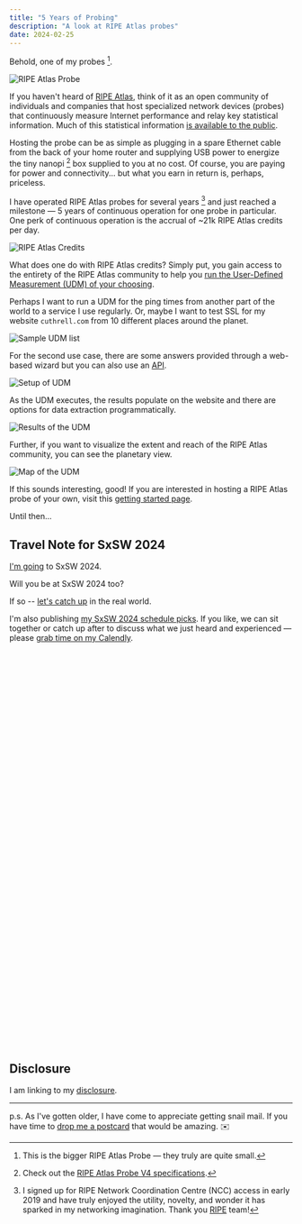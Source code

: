```yaml
---
title: "5 Years of Probing"
description: "A look at RIPE Atlas probes"
date: 2024-02-25
---
```


Behold, one of my probes [^ripe].

[^ripe]: This is the bigger RIPE Atlas Probe — they truly are quite small.

![RIPE Atlas Probe](/assets/images/screenshots/2024-02-25-19-04-32.png)

If you haven't heard of [RIPE Atlas](https://atlas.ripe.net/docs/faq/general.html#what-is-ripe-atlas), think of it as an open community of individuals and companies that host specialized network devices (probes) that continuously measure Internet performance and relay key statistical information. Much of this statistical information [is available to the public](https://labs.ripe.net/author/becha/proposing-making-ripe-atlas-data-more-public/).

Hosting the probe can be as simple as plugging in a spare Ethernet cable from the back of your home router and supplying USB power to energize the tiny nanopi [^nanopi] box supplied to you at no cost. Of course, you are paying for power and connectivity... but what you earn in return is, perhaps, priceless.

[^nanopi]: Check out the <a href='https://atlas.ripe.net/docs/probe-v4/'>RIPE Atlas Probe V4 specifications</a>.

I have operated RIPE Atlas probes for several years [^probe] and just reached a milestone — 5 years of continuous operation for one probe in particular. One perk of continuous operation is the accrual of ~21k RIPE Atlas credits per day.

[^probe]: I signed up for RIPE Network Coordination Centre (NCC) access in early 2019 and have truly enjoyed the utility, novelty, and wonder it has sparked in my networking imagination. Thank you <a href='https://www.ripe.net/about-us/'>RIPE</a> team!

![RIPE Atlas Credits](/assets/images/screenshots/2024-02-25-15-32-21.png)

What does one do with RIPE Atlas credits? Simply put, you gain access to the entirety of the RIPE Atlas community to help you [run the User-Defined Measurement (UDM) of your choosing](https://atlas.ripe.net/docs/getting-started/user-defined-measurements.html#measurements).

Perhaps I want to run a UDM for the ping times from another part of the world to a service I use regularly. Or, maybe I want to test SSL for my website ```cuthrell.com``` from 10 different places around the planet.

![Sample UDM list](/assets/images/screenshots/2024-02-25-18-35-15.png)

For the second use case, there are some answers provided through a web-based wizard but you can also use an [API](https://atlas.ripe.net/docs/apis/rest-api-manual/).

![Setup of UDM](/assets/images/screenshots/2024-02-25-18-40-10.png)

As the UDM executes, the results populate on the website and there are options for data extraction programmatically.

![Results of the UDM](/assets/images/screenshots/2024-02-25-18-39-31.png)

Further, if you want to visualize the extent and reach of the RIPE Atlas community, you can see the planetary view.

![Map of the UDM](/assets/images/screenshots/2024-02-25-18-38-34.png)

If this sounds interesting, good! If you are interested in hosting a RIPE Atlas probe of your own, visit this [getting started page](https://atlas.ripe.net/getting-started).

Until then...

## Travel Note for SxSW 2024

[I'm going](/archive/south-by-southwest-bound-and-down/) to SxSW 2024.

Will you be at SxSW 2024 too?

If so -- [let's catch up](https://jaycuthrell.com/contact) in the real world.

I'm also publishing [my SxSW 2024 schedule picks](https://schedule.sxsw.com/favorite/user/985f8ae425a0ca54469639ae92234564491ace14). If you like, we can sit together or catch up after to discuss what we just heard and experienced — please [grab time on my Calendly](https://calendly.com/jaycuthrell/call?month=2024-03).

<!-- Calendly inline widget begin -->
<div class="calendly-inline-widget" data-url="https://calendly.com/jaycuthrell/call?hide_event_type_details=1&hide_gdpr_banner=1" style="min-width:320px;height:700px;"></div>
<script type="text/javascript" src="https://assets.calendly.com/assets/external/widget.js" async></script>
<!-- Calendly inline widget end -->

## Disclosure

I am linking to my [disclosure](https://jaycuthrell.com/disclosure/).

***

p.s. As I've gotten older, I have come to appreciate getting snail mail. If you have time to [drop me a postcard](https://jaycuthrell.com/contact) that would be amazing. ✉️